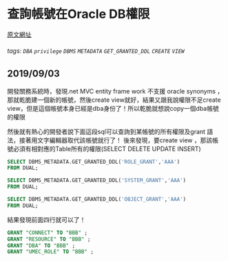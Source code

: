 查詢帳號在Oracle DB權限
===
[原文網址](https://dba.stackexchange.com/questions/61480/how-to-mirror-the-privileges-of-an-user-to-another-in-oracle-database)
###### tags: `DBA` `privilege` `DBMS` `METADATA` `GET_GRANTED_DDL` `CREATE` `VIEW`
## 2019/09/03
<p>
開發關務系統時，發現.net MVC entity frame work 不支援 oracle synonyms
，那就乾脆建一個新的帳號，然後create view就好，結果又跟我說權限不足create view，但是這個帳號本身已經是dba身份了！所以乾脆就想說copy一個dba帳號的權限
</p>
<p>
然後就有熱心的開發者說下面這段sql可以查詢到某帳號的所有權限及grant 語法，接著用文字編輯器取代該帳號就行了！
後來發現，要create view ，那該帳號必須有相對應的Table所有的權限(SELECT DELETE UPDATE INSERT)
</p>

```sql
SELECT DBMS_METADATA.GET_GRANTED_DDL('ROLE_GRANT','AAA') 
FROM DUAL;

SELECT DBMS_METADATA.GET_GRANTED_DDL('SYSTEM_GRANT','AAA') 
FROM DUAL;

SELECT DBMS_METADATA.GET_GRANTED_DDL('OBJECT_GRANT','AAA') 
FROM DUAL;
```
<p>
結果發現前面四行就可以了！
</p>

```sql
GRANT "CONNECT" TO "BBB" ;
GRANT "RESOURCE" TO "BBB" ;
GRANT "DBA" TO "BBB" ;
GRANT "UMEC_ROLE" TO "BBB" ;
```
